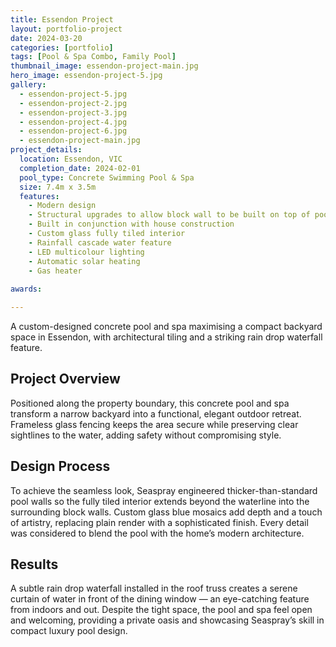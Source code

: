```yaml
---
title: Essendon Project
layout: portfolio-project
date: 2024-03-20
categories: [portfolio]
tags: [Pool & Spa Combo, Family Pool]
thumbnail_image: essendon-project-main.jpg
hero_image: essendon-project-5.jpg
gallery:
  - essendon-project-5.jpg
  - essendon-project-2.jpg
  - essendon-project-3.jpg
  - essendon-project-4.jpg
  - essendon-project-6.jpg
  - essendon-project-main.jpg
project_details:
  location: Essendon, VIC
  completion_date: 2024-02-01
  pool_type: Concrete Swimming Pool & Spa
  size: 7.4m x 3.5m
  features:
    - Modern design
    - Structural upgrades to allow block wall to be built on top of pool shell
    - Built in conjunction with house construction
    - Custom glass fully tiled interior 
    - Rainfall cascade water feature 
    - LED multicolour lighting
    - Automatic solar heating
    - Gas heater
    
awards:

---
```


A custom-designed concrete pool and spa maximising a compact backyard space in Essendon, with architectural tiling and a striking rain drop waterfall feature.

## Project Overview

Positioned along the property boundary, this concrete pool and spa transform a narrow backyard into a functional, elegant outdoor retreat. Frameless glass fencing keeps the area secure while preserving clear sightlines to the water, adding safety without compromising style.


## Design Process
To achieve the seamless look, Seaspray engineered thicker-than-standard pool walls so the fully tiled interior extends beyond the waterline into the surrounding block walls. Custom glass blue mosaics add depth and a touch of artistry, replacing plain render with a sophisticated finish. Every detail was considered to blend the pool with the home’s modern architecture.

## Results

A subtle rain drop waterfall installed in the roof truss creates a serene curtain of water in front of the dining window — an eye-catching feature from indoors and out. Despite the tight space, the pool and spa feel open and welcoming, providing a private oasis and showcasing Seaspray’s skill in compact luxury pool design.
